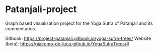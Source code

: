 # Patanjali-project
Graph based visualisation project for the Yoga Sutra of Patanjali and its commentaries. 

Gitbook: https://project-patanjali.gitbook.io/yoga-sutra-trees/
Website (beta): https://giacomo-de-luca.github.io/YogaSutraTrees/#
